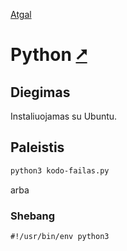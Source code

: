 [Atgal](./readme.md)

# Python [&#x2B67;](https://www.python.org/)

## Diegimas

Instaliuojamas su Ubuntu.

## Paleistis

```bash
python3 kodo-failas.py
```

arba

### Shebang

```shebang
#!/usr/bin/env python3
```
